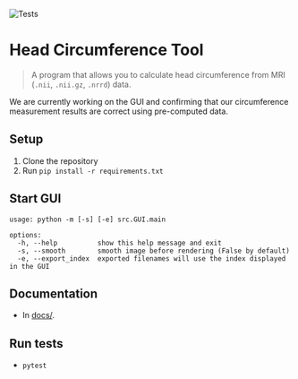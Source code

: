 ![Tests](https://github.com/COMP523TeamD/HeadCircumferenceTool/actions/workflows/tests.yml/badge.svg)

# Head Circumference Tool 

> A program that allows you to calculate head circumference from MRI (`.nii`, `.nii.gz`, `.nrrd`) data.

We are currently working on the GUI and confirming that our circumference measurement results are correct using pre-computed data.

## Setup

1. Clone the repository
2. Run `pip install -r requirements.txt`

## Start GUI

```
usage: python -m [-s] [-e] src.GUI.main

options:
  -h, --help          show this help message and exit
  -s, --smooth        smooth image before rendering (False by default)
  -e, --export_index  exported filenames will use the index displayed in the GUI

```

## Documentation

- In [docs/](https://github.com/COMP523TeamD/HeadCircumferenceTool/tree/main/docs).

## Run tests

- `pytest`
